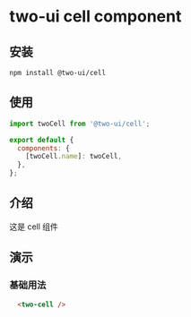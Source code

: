 # two-ui cell component

## 安装

```shell
npm install @two-ui/cell
```

## 使用

```javascript
import twoCell from '@two-ui/cell';

export default {
  components: {
    [twoCell.name]: twoCell,
  },
};

```

## 介绍

这是 cell 组件

## 演示

<block>
  <h3>基础用法</h3>
  <p></p>

```html
  <two-cell />
```
</block>
